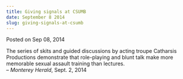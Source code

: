 ```yaml
---
title: Giving signals at CSUMB
date: September 8 2014
slug: giving-signals-at-csumb
---
```


 



<span class="date">Posted on Sep 08, 2014    </span>
<p>The series of skits and guided discussions by acting troupe
Catharsis Productions demonstrate that role-playing and blunt talk
make more memorable sexual assault training than lectures.<br>
&#x2013; <em>Monterey Herald</em>, Sept. 2, 2014</br></p>





 
